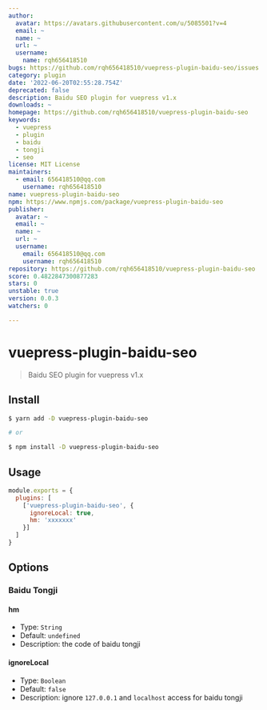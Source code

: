 ```yaml
---
author:
  avatar: https://avatars.githubusercontent.com/u/5085501?v=4
  email: ~
  name: ~
  url: ~
  username:
    name: rqh656418510
bugs: https://github.com/rqh656418510/vuepress-plugin-baidu-seo/issues
category: plugin
date: '2022-06-20T02:55:28.754Z'
deprecated: false
description: Baidu SEO plugin for vuepress v1.x
downloads: ~
homepage: https://github.com/rqh656418510/vuepress-plugin-baidu-seo
keywords:
  - vuepress
  - plugin
  - baidu
  - tongji
  - seo
license: MIT License
maintainers:
  - email: 656418510@qq.com
    username: rqh656418510
name: vuepress-plugin-baidu-seo
npm: https://www.npmjs.com/package/vuepress-plugin-baidu-seo
publisher:
  avatar: ~
  email: ~
  name: ~
  url: ~
  username:
    email: 656418510@qq.com
    username: rqh656418510
repository: https://github.com/rqh656418510/vuepress-plugin-baidu-seo
score: 0.4822847300877283
stars: 0
unstable: true
version: 0.0.3
watchers: 0

---
```


# vuepress-plugin-baidu-seo

> Baidu SEO plugin for vuepress v1.x

## Install

``` bash
$ yarn add -D vuepress-plugin-baidu-seo

# or

$ npm install -D vuepress-plugin-baidu-seo
```

## Usage

``` js
module.exports = {
  plugins: [
    ['vuepress-plugin-baidu-seo', {
      ignoreLocal: true,
      hm: 'xxxxxxx'
    }]
  ]
}
```

## Options

### Baidu Tongji

#### hm

- Type: `String`
- Default: `undefined`
- Description: the code of baidu tongji

#### ignoreLocal

- Type: `Boolean`
- Default: `false`
- Description: ignore `127.0.0.1` and `localhost` access for baidu tongji